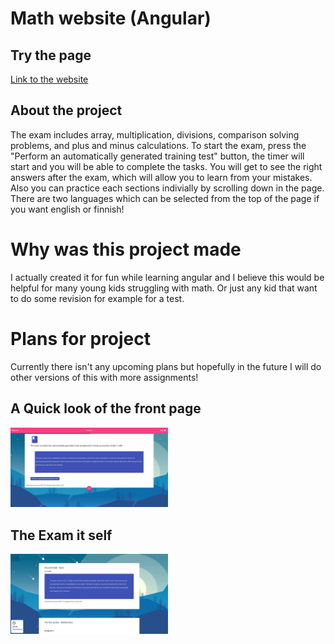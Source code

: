 # Math website (Angular)

## Try the page
<a href="https://akinlawrence.github.io/math-website/index.html">Link to the website</a>

## About the project
The exam includes array, multiplication, divisions, comparison solving problems, and plus and minus calculations. To start the exam, press the "Perform an automatically generated training test" button, the timer will start and you will be able to complete the tasks. You will get to see the right answers after the exam, which will allow you to learn from your mistakes. Also you can practice each sections indivially by scrolling down in the page. There are two languages which can be selected from the top of the page if you want english or finnish!

# Why was this project made
I actually created it for fun while learning angular and I believe this would be helpful for many young kids struggling with math. Or just any kid that want to do some revision for example for a test. 

# Plans for project
Currently there isn't any upcoming plans but hopefully in the future I will do other versions of this with more assignments!

## A Quick look of the front page
<img width="50%" src="esimerkki-kuva1.png" alt="näyttö 1" title="Kuva 1">

## The Exam it self
<img width="50%" src="esimerkki-kuva2.png" alt="näyttö 2" title="Kuva 2">
